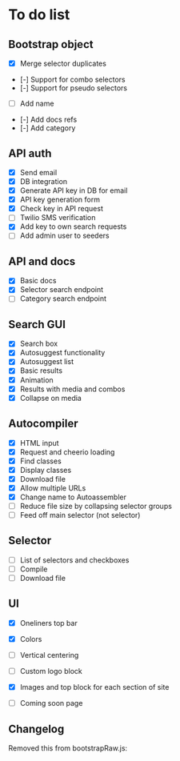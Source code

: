 # To do list

## Bootstrap object
- [x] Merge selector duplicates
- [-] Support for combo selectors
- [-] Support for pseudo selectors
- [ ] Add name
- [-] Add docs refs
- [-] Add category

## API auth
- [x] Send email
- [x] DB integration
- [x] Generate API key in DB for email
- [x] API key generation form
- [x] Check key in API request
- [ ] Twilio SMS verification
- [x] Add key to own search requests
- [ ] Add admin user to seeders

## API and docs
- [x] Basic docs
- [x] Selector search endpoint
- [ ] Category search endpoint

## Search GUI
- [x] Search box
- [x] Autosuggest functionality
- [x] Autosuggest list
- [x] Basic results
- [x] Animation
- [x] Results with media and combos
- [x] Collapse on media

## Autocompiler
- [x] HTML input
- [x] Request and cheerio loading
- [x] Find classes
- [x] Display classes
- [x] Download file
- [x] Allow multiple URLs
- [x] Change name to Autoassembler
- [ ] Reduce file size by collapsing selector groups
- [ ] Feed off main selector (not selector)

## Selector
- [ ] List of selectors and checkboxes
- [ ] Compile
- [ ] Download file

## UI
- [x] Oneliners top bar
- [x] Colors
- [ ] Vertical centering
- [ ] Custom logo block
- [x] Images and top block for each section of site
- [ ] Coming soon page


## Changelog

Removed this from bootstrapRaw.js:
<!-- .blockquote-footer::before {
  content: "\2014 \00A0";
} -->